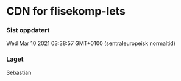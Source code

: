 
# CDN for flisekomp-lets

### Sist oppdatert 
Wed Mar 10 2021 03:38:57 GMT+0100 (sentraleuropeisk normaltid)
### Laget 
Sebastian
